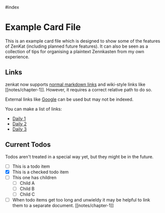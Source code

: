 #index

# Example Card File

This is an example card file which is designed to show some of the features of ZenKat (including planned future features). It can also be seen as a collection of tips for organising a plaintext Zennkasten from my own experience.

## Links

zenkat now supports [normal markdown links](notes/chapter-1) and wiki-style links like [[notes/chapter-1]]. However, it requires a correct relative path to do so.

External links like [Google](https://www.google.com) can be used but may not be indexed.

You can make a list of links:
- [Daily 1](notes/daily_1)
- [Daily 2](notes/daily_2)
- [Daily 3](notes/daily_3)

## Current Todos

Todos aren't treated in a special way yet, but they might be in the future.

- [ ] This is a todo item
- [x] This is a checked todo item
- [ ] This one has children 
  - [ ] Child A
  - [ ] Child B
  - [ ] Child C
- [ ] When todo items get too long and unwieldy it may be helpful to link them to a separate document. [[notes/chapter-1]]